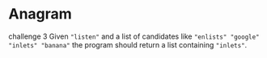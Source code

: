 # Anagram
challenge 3
Given `"listen"` and a list of candidates like `"enlists" "google"
"inlets" "banana"` the program should return a list containing
`"inlets"`.
